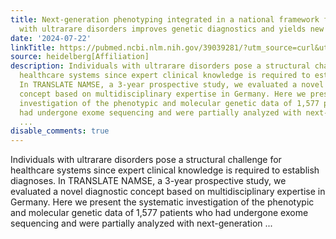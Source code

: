 ```yaml
---
title: Next-generation phenotyping integrated in a national framework for patients
  with ultrarare disorders improves genetic diagnostics and yields new molecular findings
date: '2024-07-22'
linkTitle: https://pubmed.ncbi.nlm.nih.gov/39039281/?utm_source=curl&utm_medium=rss&utm_campaign=pubmed-2&utm_content=1FakS-2QOkCT8HsMOQP1bCRQ4YzyumYOmxmF0moLsQ3dFB1E9V&fc=20220326224207&ff=20240723183324&v=2.18.0.post9+e462414
source: heidelberg[Affiliation]
description: Individuals with ultrarare disorders pose a structural challenge for
  healthcare systems since expert clinical knowledge is required to establish diagnoses.
  In TRANSLATE NAMSE, a 3-year prospective study, we evaluated a novel diagnostic
  concept based on multidisciplinary expertise in Germany. Here we present the systematic
  investigation of the phenotypic and molecular genetic data of 1,577 patients who
  had undergone exome sequencing and were partially analyzed with next-generation
  ...
disable_comments: true
---
```

Individuals with ultrarare disorders pose a structural challenge for healthcare systems since expert clinical knowledge is required to establish diagnoses. In TRANSLATE NAMSE, a 3-year prospective study, we evaluated a novel diagnostic concept based on multidisciplinary expertise in Germany. Here we present the systematic investigation of the phenotypic and molecular genetic data of 1,577 patients who had undergone exome sequencing and were partially analyzed with next-generation ...
